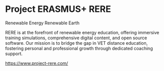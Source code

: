 # Project ERASMUS+ RERE

Renewable Energy Renewable Earth

RERE is at the forefront of renewable energy education, offering immersive training simulations, comprehensive digital content, and open source software. Our mission is to bridge the gap in VET distance education, fostering personal and professional growth through dedicated coaching support.

https://www.project-rere.com/
